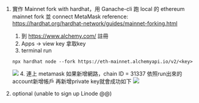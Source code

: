 1. 實作 Mainnet fork with hardhat，用 Ganache-cli 跑 local 的 ethereum mainnet fork 並 connect MetaMask
reference: https://hardhat.org/hardhat-network/guides/mainnet-forking.html
    1. 到 https://www.alchemy.com/ 註冊
    2. Apps -> view key 拿取key
    3. terminal run 
    ```
    npx hardhat node --fork https://eth-mainnet.alchemyapi.io/v2/<key>
    ```
    ![](https://i.imgur.com/ssdtCVV.png)
    4. 連上 metamask
    如果新增網路，chain ID = 31337
    依照run出來的account新增帳戶
    再新增private key就會成功如下
    ![](https://i.imgur.com/ck20rAa.png)

2. optional
(unable to sign up Linode @@)
